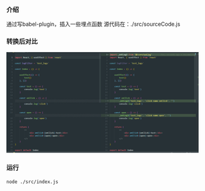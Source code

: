 ### 介绍
通过写babel-plugin，插入一些埋点函数
源代码在：./src/sourceCode.js

### 转换后对比
![avatar](./demo.png)

### 运行
```bash
node ./src/index.js
```